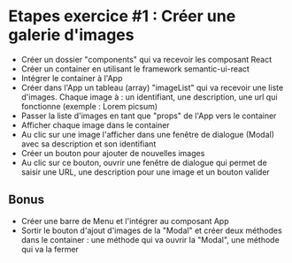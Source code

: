 # Etapes  exercice #1 : Créer une galerie d'images

 - Créer un dossier "components" qui va recevoir les composant React
 - Créer un container en utilisant le framework semantic-ui-react
 - Intégrer le container à l'App
 - Créer dans l'App un tableau (array) "imageList" qui va recevoir une liste d'images. Chaque image à : un identifiant, une description, une url qui fonctionne (exemple : Lorem picsum)
 - Passer la liste d'images en tant que "props" de l'App vers le container
 - Afficher chaque image dans le container 
 - Au clic sur une image l'afficher dans une fenêtre de dialogue (Modal) avec sa description et son identifiant
 - Créer un bouton pour ajouter de nouvelles images
 - Au clic sur ce bouton, ouvrir une fenêtre de dialogue qui permet de saisir une URL, une description pour une image et un bouton valider

## Bonus
 - Créer une barre de Menu et l'intégrer au composant App
 - Sortir le bouton d'ajout d'images de la "Modal" et créer deux méthodes dans le container : une méthode qui va ouvrir la "Modal", une méthode qui va la fermer
 